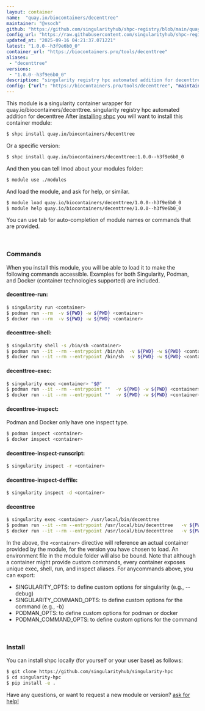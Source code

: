 ```yaml
---
layout: container
name:  "quay.io/biocontainers/decenttree"
maintainer: "@vsoch"
github: "https://github.com/singularityhub/shpc-registry/blob/main/quay.io/biocontainers/decenttree/container.yaml"
config_url: "https://raw.githubusercontent.com/singularityhub/shpc-registry/main/quay.io/biocontainers/decenttree/container.yaml"
updated_at: "2025-09-16 04:21:37.071221"
latest: "1.0.0--h3f9e6b0_0"
container_url: "https://biocontainers.pro/tools/decenttree"
aliases:
 - "decenttree"
versions:
 - "1.0.0--h3f9e6b0_0"
description: "singularity registry hpc automated addition for decenttree"
config: {"url": "https://biocontainers.pro/tools/decenttree", "maintainer": "@vsoch", "description": "singularity registry hpc automated addition for decenttree", "latest": {"1.0.0--h3f9e6b0_0": "sha256:de0910c2a2b990d9df31c89591ba1d422d30cea13cfde6d2faea1cc9c4c3a70e"}, "tags": {"1.0.0--h3f9e6b0_0": "sha256:de0910c2a2b990d9df31c89591ba1d422d30cea13cfde6d2faea1cc9c4c3a70e"}, "docker": "quay.io/biocontainers/decenttree", "aliases": {"decenttree": "/usr/local/bin/decenttree"}}
---
```


This module is a singularity container wrapper for quay.io/biocontainers/decenttree.
singularity registry hpc automated addition for decenttree
After [installing shpc](#install) you will want to install this container module:


```bash
$ shpc install quay.io/biocontainers/decenttree
```

Or a specific version:

```bash
$ shpc install quay.io/biocontainers/decenttree:1.0.0--h3f9e6b0_0
```

And then you can tell lmod about your modules folder:

```bash
$ module use ./modules
```

And load the module, and ask for help, or similar.

```bash
$ module load quay.io/biocontainers/decenttree/1.0.0--h3f9e6b0_0
$ module help quay.io/biocontainers/decenttree/1.0.0--h3f9e6b0_0
```

You can use tab for auto-completion of module names or commands that are provided.

<br>

### Commands

When you install this module, you will be able to load it to make the following commands accessible.
Examples for both Singularity, Podman, and Docker (container technologies supported) are included.

#### decenttree-run:

```bash
$ singularity run <container>
$ podman run --rm  -v ${PWD} -w ${PWD} <container>
$ docker run --rm  -v ${PWD} -w ${PWD} <container>
```

#### decenttree-shell:

```bash
$ singularity shell -s /bin/sh <container>
$ podman run --it --rm --entrypoint /bin/sh  -v ${PWD} -w ${PWD} <container>
$ docker run --it --rm --entrypoint /bin/sh  -v ${PWD} -w ${PWD} <container>
```

#### decenttree-exec:

```bash
$ singularity exec <container> "$@"
$ podman run --it --rm --entrypoint ""  -v ${PWD} -w ${PWD} <container> "$@"
$ docker run --it --rm --entrypoint ""  -v ${PWD} -w ${PWD} <container> "$@"
```

#### decenttree-inspect:

Podman and Docker only have one inspect type.

```bash
$ podman inspect <container>
$ docker inspect <container>
```

#### decenttree-inspect-runscript:

```bash
$ singularity inspect -r <container>
```

#### decenttree-inspect-deffile:

```bash
$ singularity inspect -d <container>
```


#### decenttree

```bash
$ singularity exec <container> /usr/local/bin/decenttree
$ podman run --it --rm --entrypoint /usr/local/bin/decenttree   -v ${PWD} -w ${PWD} <container> -c " $@"
$ docker run --it --rm --entrypoint /usr/local/bin/decenttree   -v ${PWD} -w ${PWD} <container> -c " $@"
```



In the above, the `<container>` directive will reference an actual container provided
by the module, for the version you have chosen to load. An environment file in the
module folder will also be bound. Note that although a container
might provide custom commands, every container exposes unique exec, shell, run, and
inspect aliases. For anycommands above, you can export:

 - SINGULARITY_OPTS: to define custom options for singularity (e.g., --debug)
 - SINGULARITY_COMMAND_OPTS: to define custom options for the command (e.g., -b)
 - PODMAN_OPTS: to define custom options for podman or docker
 - PODMAN_COMMAND_OPTS: to define custom options for the command

<br>

### Install

You can install shpc locally (for yourself or your user base) as follows:

```bash
$ git clone https://github.com/singularityhub/singularity-hpc
$ cd singularity-hpc
$ pip install -e .
```

Have any questions, or want to request a new module or version? [ask for help!](https://github.com/singularityhub/singularity-hpc/issues)